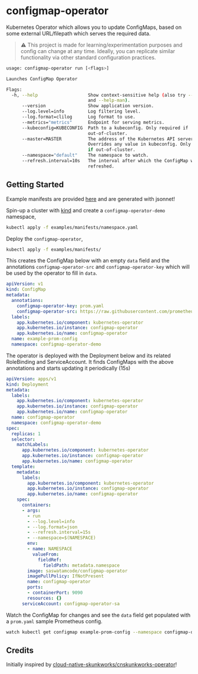 # configmap-operator

Kubernetes Operator which allows you to update ConfigMaps, based on some external URL/filepath which serves the required data.

> ⚠ This project is made for learning/experimentation purposes and config can change at any time. Ideally, you can replicate similar functionality via other standard configuration practices.

```bash mdox-exec="configmap-operator run --help"
usage: configmap-operator run [<flags>]

Launches ConfigMap Operator

Flags:
  -h, --help                   Show context-sensitive help (also try --help-long
                               and --help-man).
      --version                Show application version.
      --log.level=info         Log filtering level.
      --log.format=clilog      Log format to use.
      --metrics="metrics"      Endpoint for serving metrics.
      --kubeconfig=KUBECONFIG  Path to a kubeconfig. Only required if
                               out-of-cluster.
      --master=MASTER          The address of the Kubernetes API server.
                               Overrides any value in kubeconfig. Only required
                               if out-of-cluster.
      --namespace="default"    The namespace to watch.
      --refresh.interval=10s   The interval after which the ConfigMap will be
                               refreshed.

```

## Getting Started

Example manifests are provided [here](examples/manifests) and are generated with jsonnet!

Spin-up a cluster with [kind](https://kind.sigs.k8s.io/docs/user/quick-start/) and create a `configmap-operator-demo` namespace,

```bash
kubectl apply -f examples/manifests/namespace.yaml
```

Deploy the `configmap-operator`,

```bash
kubectl apply -f examples/manifests/
```

This creates the ConfigMap below with an empty `data` field and the annotations `configmap-operator-src` and `configmap-operator-key` which will be used by the operator to fill in `data`.

```yaml mdox-exec="cat examples/manifests/configmap.yaml"
apiVersion: v1
kind: ConfigMap
metadata:
  annotations:
    configmap-operator-key: prom.yaml
    configmap-operator-src: https://raw.githubusercontent.com/prometheus/prometheus/main/documentation/examples/prometheus.yml
  labels:
    app.kubernetes.io/component: kubernetes-operator
    app.kubernetes.io/instance: configmap-operator
    app.kubernetes.io/name: configmap-operator
  name: example-prom-config
  namespace: configmap-operator-demo
```

The operator is deployed with the Deployment below and its related RoleBinding and ServiceAccount. It finds ConfigMaps with the above annotations and starts updating it periodically (15s)

```yaml mdox-exec="cat examples/manifests/deployment.yaml"
apiVersion: apps/v1
kind: Deployment
metadata:
  labels:
    app.kubernetes.io/component: kubernetes-operator
    app.kubernetes.io/instance: configmap-operator
    app.kubernetes.io/name: configmap-operator
  name: configmap-operator
  namespace: configmap-operator-demo
spec:
  replicas: 1
  selector:
    matchLabels:
      app.kubernetes.io/component: kubernetes-operator
      app.kubernetes.io/instance: configmap-operator
      app.kubernetes.io/name: configmap-operator
  template:
    metadata:
      labels:
        app.kubernetes.io/component: kubernetes-operator
        app.kubernetes.io/instance: configmap-operator
        app.kubernetes.io/name: configmap-operator
    spec:
      containers:
      - args:
        - run
        - --log.level=info
        - --log.format=json
        - --refresh.interval=15s
        - --namespace=$(NAMESPACE)
        env:
        - name: NAMESPACE
          valueFrom:
            fieldRef:
              fieldPath: metadata.namespace
        image: saswatamcode/configmap-operator
        imagePullPolicy: IfNotPresent
        name: configmap-operator
        ports:
        - containerPort: 9090
        resources: {}
      serviceAccount: configmap-operator-sa
```

Watch the ConfigMap for changes and see the `data` field get populated with a `prom.yaml` sample Prometheus config.

```bash
watch kubectl get configmap example-prom-config --namespace configmap-operator-demo -o yaml 
```

## Credits

Initially inspired by [cloud-native-skunkworks/cnskunkworks-operator](https://github.com/cloud-native-skunkworks/cnskunkworks-operator)!
